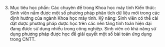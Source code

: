 3. Mục tiêu học phần: Các chuyên đề trong Khoa học máy tính Kiến thức: Sinh viên nắm được một số phương pháp phân tích dữ liệu mới trong các định hướng của ngành Khoa học máy tính. Kỹ năng: Sinh viên có thể cài đặt được phương pháp được học trên các nền tảng tính toán hiện đại đang được sử dụng nhiều trong công nghiệp. Sinh viên có khả năng sử dụng phương pháp được học để giải quyết một số bài toán ứng dụng trong CNTT.
